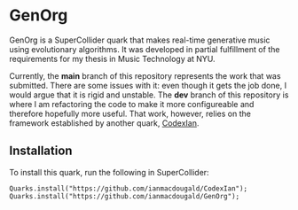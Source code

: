 # GenOrg

GenOrg is a SuperCollider quark that makes real-time generative music using evolutionary algorithms. It was developed in partial fulfillment of the requirements for my thesis in Music Technology at NYU. 

Currently, the **main** branch of this repository represents the work that was submitted. There are some issues with it: even though it gets the job done, I would argue that it is rigid and unstable. The **dev** branch of this repository is where I am refactoring the code to make it more configureable and therefore hopefully more useful. That work, however, relies on the framework established by another quark, [CodexIan](https://github.com/ianmacdougald/CodexIan). 

## Installation
To install this quark, run the following in SuperCollider: 
~~~~
Quarks.install("https://github.com/ianmacdougald/CodexIan");
Quarks.install("https://github.com/ianmacdougald/GenOrg");
~~~~

